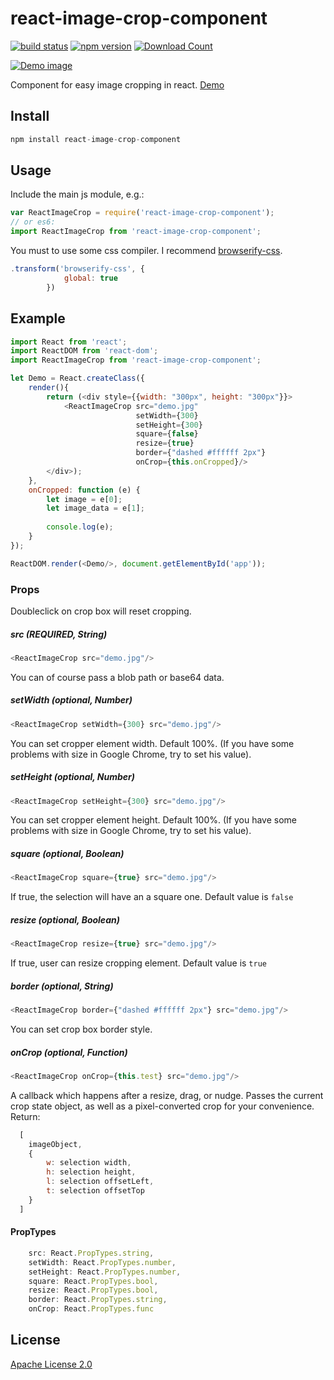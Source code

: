 # react-image-crop-component
[![build status](https://travis-ci.org/exelban/react-image-crop-component.svg?branch=master)](https://travis-ci.org/exelban/react-image-crop-component)
[![npm version](https://badge.fury.io/js/react-image-crop-component.svg)](http://www.npmjs.com/package/react-image-crop-component)
[![Download Count](https://img.shields.io/npm/dm/react-image-crop-component.svg)](http://www.npmjs.com/package/react-image-crop-component)

[![Demo image](https://s3.eu-central-1.amazonaws.com/serhiy/Github_repo/react-image-crop-component-2.gif)](https://exelban.github.io/react-image-crop-component)

Component for easy image cropping in react. [Demo](https://exelban.github.io/react-image-crop-component/)

## Install
```javascript
npm install react-image-crop-component
```

## Usage
Include the main js module, e.g.:
```javascript
var ReactImageCrop = require('react-image-crop-component');
// or es6:
import ReactImageCrop from 'react-image-crop-component';
```
You must to use some css compiler.
I recommend [browserify-css](https://github.com/cheton/browserify-css).
```javascript
.transform('browserify-css', {
            global: true
        })
```

## Example
```javascript
import React from 'react';
import ReactDOM from 'react-dom';
import ReactImageCrop from 'react-image-crop-component';

let Demo = React.createClass({
    render(){
        return (<div style={{width: "300px", height: "300px"}}>
            <ReactImageCrop src="demo.jpg"
                            setWidth={300} 
                            setHeight={300} 
                            square={false} 
                            resize={true}
                            border={"dashed #ffffff 2px"}
                            onCrop={this.onCropped}/>
        </div>);
    },
    onCropped: function (e) {
        let image = e[0];
        let image_data = e[1];
        
        console.log(e);
    }
});

ReactDOM.render(<Demo/>, document.getElementById('app'));
```

### Props
Doubleclick on crop box will reset cropping.

##### src (REQUIRED, String)
```javascript
<ReactImageCrop src="demo.jpg"/>
```
You can of course pass a blob path or base64 data.

##### setWidth (optional, Number)
```javascript
<ReactImageCrop setWidth={300} src="demo.jpg"/>
```
You can set cropper element width. Default 100%. (If you have some problems with size in Google Chrome, try to set his value).

##### setHeight (optional, Number)
```javascript
<ReactImageCrop setHeight={300} src="demo.jpg"/>
```
You can set cropper element height. Default 100%. (If you have some problems with size in Google Chrome, try to set his value).

##### square (optional, Boolean)
```javascript
<ReactImageCrop square={true} src="demo.jpg"/>
```
If true, the selection will have an a square one. Default value is ```false```

##### resize (optional, Boolean)
```javascript
<ReactImageCrop resize={true} src="demo.jpg"/>
```
If true, user can resize cropping element. Default value is ```true```

##### border (optional, String)
```javascript
<ReactImageCrop border={"dashed #ffffff 2px"} src="demo.jpg"/>
```
You can set crop box border style.

##### onCrop (optional, Function)
```javascript
<ReactImageCrop onCrop={this.test} src="demo.jpg"/>
```
A callback which happens after a resize, drag, or nudge. Passes the current crop state object, as well as a pixel-converted crop for your convenience.
Return:
```javascript
  [ 
    imageObject,
    {
        w: selection width,
        h: selection height,
        l: selection offsetLeft,
        t: selection offsetTop
    }
  ]
```

#### PropTypes
```javascript
    src: React.PropTypes.string,
    setWidth: React.PropTypes.number,
    setHeight: React.PropTypes.number,
    square: React.PropTypes.bool,
    resize: React.PropTypes.bool,
    border: React.PropTypes.string,
    onCrop: React.PropTypes.func
```

## License
[Apache License 2.0](https://github.com/exelban/react-image-crop-component/blob/master/LICENSE)
